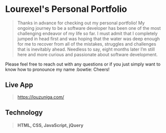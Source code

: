 # Lourexel's Personal Portfolio

> Thanks in advance for checking out my personal portfolio! My ongoing journey to be a software developer has been one of the most challenging endeavor of my life so far. I must admit that I completely jumped in head first and was hoping that the water was deep enough for me to recover from all of the mistakes, struggles and challenges that is inevitably ahead. Needless to say, eight months later I’m still here and more curious and passionate about software development.

Please feel free to reach out with any questions or if you just simply want to know how to pronounce my name :bowtie: Cheers!

## Live App

> https://louzuniga.com/

## Technology

> #### HTML, CSS, JavaScript, jQuery
